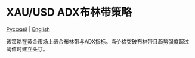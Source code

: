 # XAU/USD ADX布林带策略
[Русский](README_ru.md) | [English](README.md)

该策略在黄金市场上结合布林带与ADX指标。当价格突破布林带且趋势强度超过阈值时建立头寸。
